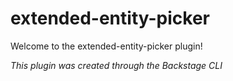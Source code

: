 # extended-entity-picker

Welcome to the extended-entity-picker plugin!

_This plugin was created through the Backstage CLI_